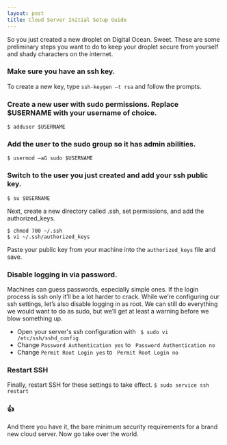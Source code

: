 ```yaml
---
layout: post
title: Cloud Server Initial Setup Guide
---
```


So you just created a new droplet on Digital Ocean. Sweet. These are some preliminary steps you want to do to keep your droplet secure from yourself and shady characters on the internet.


### Make sure you have an ssh key.
To create a new key, type `ssh-keygen –t rsa` and follow the prompts.

### Create a new user with sudo permissions. Replace $USERNAME with your username of choice.
`$ adduser $USERNAME`
### Add the user to the sudo group so it has admin abilities.
`$ usermod –aG sudo $USERNAME`
### Switch to the user you just created and add your ssh public key.
``` $ su $USERNAME ```

Next, create a new directory called .ssh, set permissions, and add the authorized_keys.
``` $ mkdir ~/.ssh
$ chmod 700 ~/.ssh
$ vi ~/.ssh/authorized_keys
 ```
Paste your public key from your machine into the `authorized_keys` file and save.

### Disable logging in via password. 
Machines can guess passwords, especially simple ones. If the login process is ssh only it’ll be a lot harder to crack. While we’re configuring our ssh settings, let’s also disable logging in as root. We can still do everything we would want to do as sudo, but we’ll get at least a warning before we blow something up.
* Open your server's ssh configuration with ` $ sudo vi /etc/ssh/sshd_config`
* Change `Password Authentication yes` to ` Password Authentication no`
* Change `Permit Root Login yes` to ` Permit Root Login no`

### Restart SSH
Finally, restart SSH for these settings to take effect.
`$ sudo service ssh restart`

### 👍
And there you have it, the bare minimum security requirements for a brand new cloud server. Now go take over the world.
